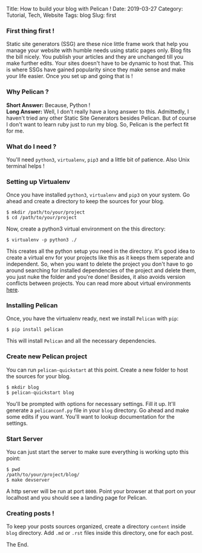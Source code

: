 Title: How to build your blog with Pelican !
Date: 2019-03-27
Category: Tutorial, Tech, Website
Tags: blog
Slug: first


### First thing first !
Static site generators (SSG) are these nice little frame work that help you manage your website with humble needs using static pages only. Blog fits the bill nicely. You publish your articles and they are unchanged till you make further edits. Your sites doesn't have to be dynamic to host that. This is where SSGs have gained popularity since they make sense and make your life easier. Once you set up and going that is !

### Why Pelican ?
**Short Answer:** Because, Python !   
**Long Answer:** Well, I don't really have a long answer to this. Admittedly, I haven't tried any other Static Site Generators besides Pelican. But of course I don't want to learn ruby just to run my blog. So, Pelican is the perfect fit for me. 

### What do I need ?
You'll need `python3`, `virtualenv`, `pip3` and a little bit of patience. Also Unix terminal helps !

### Setting up Virtualenv
Once you have installed `python3`, `virtualenv` and `pip3` on your system. Go ahead and create a directory to keep the sources for your blog.

```console
$ mkdir /path/to/your/project
$ cd /path/to/your/project
```

Now, create a python3 virtual environment on the this directory:
``` console
$ virtualenv -p python3 ./
```

This creates all the python setup you need in the directory. It's good idea to create a virtual env for your projects like this as it keeps them seperate and independent. So, when you want to delete the project you don't have to go around searching for installed dependencies of the project and delete them, you just nuke the folder and you're done! Besides, it also avoids version conflicts between projects. You can read more about virtual environments [here](https://realpython.com/python-virtual-environments-a-primer/).

### Installing Pelican
Once, you have the virtualenv ready, next we install `Pelican` with `pip`:

``` console
$ pip install pelican
```

This will install `Pelican` and all the necessary dependencies.

### Create new Pelican project
You can run `pelican-quickstart` at this point. Create a new folder to host the sources for your blog.

``` console
$ mkdir blog
$ pelican-quickstart blog
```

You'll be prompted with options for necessary settings. Fill it up. It'll generate a `pelicanconf.py` file in your `blog` directory. Go ahead and make some edits if you want. You'll want to lookup documentation for the settings.

### Start Server
You can just start the server to make sure everything is working upto this point:
```console
$ pwd
/path/to/your/project/blog/
$ make devserver
```

A http server will be run at port `8000`. Point your browser at that port on your localhost and you should see a landing page for Pelican.

### Creating posts !
To keep your posts sources organized, create a directory `content` inside `blog` directory. Add `.md` or `.rst` files inside this directory, one for each post.


The End.

